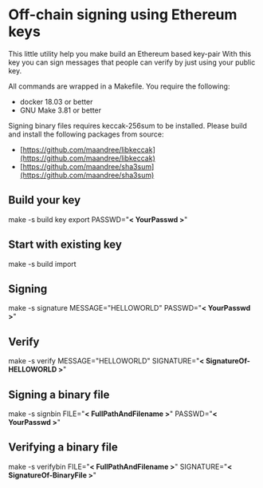 # Off-chain signing using Ethereum keys

This little utility help you make build an Ethereum based key-pair  With this
key you can sign messages that people can verify by just using your public key.

All commands are wrapped in a Makefile. You require the following:

* docker 18.03 or better
* GNU Make 3.81 or better

Signing binary files requires keccak-256sum to be installed. Please build and
install the following packages from source:

* [https://github.com/maandree/libkeccak](https://github.com/maandree/libkeccak)
* [https://github.com/maandree/sha3sum](https://github.com/maandree/sha3sum)

## Build your key
make -s build key export PASSWD="**< YourPasswd >**"

## Start with existing key
make -s build import

## Signing
make -s signature MESSAGE="HELLOWORLD" PASSWD="**< YourPasswd >**"

## Verify
make -s verify MESSAGE="HELLOWORLD" SIGNATURE="**< SignatureOf-HELLOWORLD >**"

## Signing a binary file
make -s signbin FILE="**< FullPathAndFilename >**" PASSWD="**< YourPasswd >**"

## Verifying a binary file
make -s verifybin FILE="**< FullPathAndFilename >**" SIGNATURE="**< SignatureOf-BinaryFile >**"
